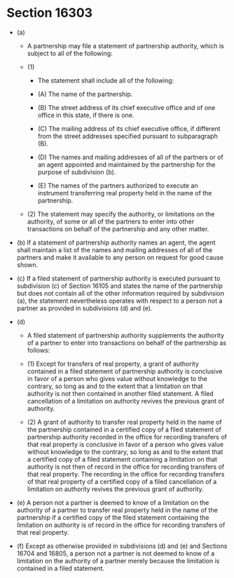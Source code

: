# Section 16303

- (a) 

  - A partnership may file a statement of partnership authority, which is subject to all of the following:

  - (1) 

    - The statement shall include all of the following:

    - (A) The name of the partnership.

    - (B) The street address of its chief executive office and of one office in this state, if there is one.

    - (C) The mailing address of its chief executive office, if different from the street addresses specified pursuant to subparagraph (B).

    - (D) The names and mailing addresses of all of the partners or of an agent appointed and maintained by the partnership for the purpose of subdivision (b).

    - (E) The names of the partners authorized to execute an instrument transferring real property held in the name of the partnership.

  - (2) The statement may specify the authority, or limitations on the authority, of some or all of the partners to enter into other transactions on behalf of the partnership and any other matter.

- (b) If a statement of partnership authority names an agent, the agent shall maintain a list of the names and mailing addresses of all of the partners and make it available to any person on request for good cause shown.

- (c) If a filed statement of partnership authority is executed pursuant to subdivision (c) of Section 16105 and states the name of the partnership but does not contain all of the other information required by subdivision (a), the statement nevertheless operates with respect to a person not a partner as provided in subdivisions (d) and (e).

- (d) 

  - A filed statement of partnership authority supplements the authority of a partner to enter into transactions on behalf of the partnership as follows:

  - (1) Except for transfers of real property, a grant of authority contained in a filed statement of partnership authority is conclusive in favor of a person who gives value without knowledge to the contrary, so long as and to the extent that a limitation on that authority is not then contained in another filed statement. A filed cancellation of a limitation on authority revives the previous grant of authority.

  - (2) A grant of authority to transfer real property held in the name of the partnership contained in a certified copy of a filed statement of partnership authority recorded in the office for recording transfers of that real property is conclusive in favor of a person who gives value without knowledge to the contrary, so long as and to the extent that a certified copy of a filed statement containing a limitation on that authority is not then of record in the office for recording transfers of that real property. The recording in the office for recording transfers of that real property of a certified copy of a filed cancellation of a limitation on authority revives the previous grant of authority.

- (e) A person not a partner is deemed to know of a limitation on the authority of a partner to transfer real property held in the name of the partnership if a certified copy of the filed statement containing the limitation on authority is of record in the office for recording transfers of that real property.

- (f) Except as otherwise provided in subdivisions (d) and (e) and Sections 16704 and 16805, a person not a partner is not deemed to know of a limitation on the authority of a partner merely because the limitation is contained in a filed statement.
